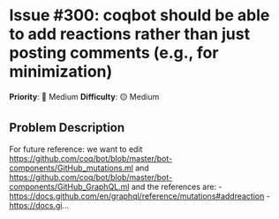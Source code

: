 # Issue #300: coqbot should be able to add reactions rather than just posting comments (e.g., for minimization)

**Priority**: 🔧 Medium
**Difficulty**: 🟡 Medium

## Problem Description

For future reference: we want to edit https://github.com/coq/bot/blob/master/bot-components/GitHub_mutations.ml and https://github.com/coq/bot/blob/master/bot-components/GitHub_GraphQL.ml and the references are:  - https://docs.github.com/en/graphql/reference/mutations#addreaction  - https://docs.gi...
